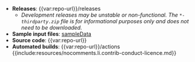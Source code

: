 * **Releases**: {{var:repo-url}}/releases
    * _Development releases may be unstable or non-functional. The `*-thirdparty.zip` file is for informational purposes only and does not need to be downloaded._
* **Sample input files**: [sampleData](sampleData)
* **Source code**: {{var:repo-url}}
* **Automated builds**: {{var:repo-url}}/actions
{{include:resources/nocomments.li.contrib-conduct-licence.md}}
